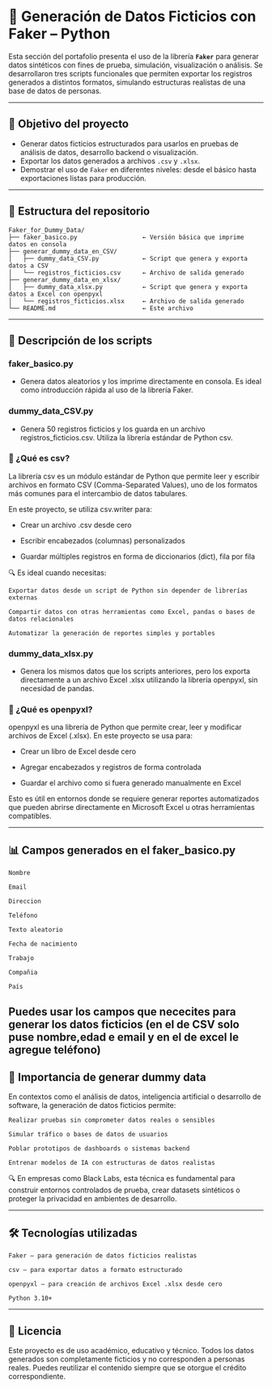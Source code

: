 # 🧪 Generación de Datos Ficticios con Faker – Python

Esta sección del portafolio presenta el uso de la librería **`Faker`** para generar datos sintéticos con fines de prueba, simulación, visualización o análisis. Se desarrollaron tres scripts funcionales que permiten exportar los registros generados a distintos formatos, simulando estructuras realistas de una base de datos de personas.

---

## 🎯 Objetivo del proyecto

- Generar datos ficticios estructurados para usarlos en pruebas de análisis de datos, desarrollo backend o visualización.
- Exportar los datos generados a archivos `.csv` y `.xlsx`.
- Demostrar el uso de `Faker` en diferentes niveles: desde el básico hasta exportaciones listas para producción.

---

## 📁 Estructura del repositorio

```
Faker_for_Dummy_Data/
├── faker_basico.py                  ← Versión básica que imprime datos en consola
├── generar_dummy_data_en_CSV/
│   ├── dummy_data_CSV.py            ← Script que genera y exporta datos a CSV
│   └── registros_ficticios.csv      ← Archivo de salida generado
├── generar_dummy_data_en_xlsx/
│   ├── dummy_data_xlsx.py           ← Script que genera y exporta datos a Excel con openpyxl
│   └── registros_ficticios.xlsx     ← Archivo de salida generado
└── README.md                        ← Este archivo

```

---

## 🧩 Descripción de los scripts

### faker_basico.py
- Genera datos aleatorios y los imprime directamente en consola. Es ideal como introducción rápida al uso de la librería Faker.

### dummy_data_CSV.py
- Genera 50 registros ficticios  y los guarda en un archivo registros_ficticios.csv. Utiliza la librería estándar de Python csv.

### 📄 ¿Qué es csv?

La librería csv es un módulo estándar de Python que permite leer y escribir archivos en formato CSV (Comma-Separated Values), uno de los formatos más comunes para el intercambio de datos tabulares.

En este proyecto, se utiliza csv.writer para:

- Crear un archivo .csv desde cero

- Escribir encabezados (columnas) personalizados

- Guardar múltiples registros en forma de diccionarios (dict), fila por fila

🔍 Es ideal cuando necesitas:

    Exportar datos desde un script de Python sin depender de librerías externas

    Compartir datos con otras herramientas como Excel, pandas o bases de datos relacionales

    Automatizar la generación de reportes simples y portables

### dummy_data_xlsx.py 
- Genera los mismos datos que los scripts anteriores, pero los exporta directamente a un archivo Excel .xlsx utilizando la librería openpyxl, sin necesidad de pandas.

### 📝 ¿Qué es openpyxl?

openpyxl es una librería de Python que permite crear, leer y modificar archivos de Excel (.xlsx). En este proyecto se usa para:

- Crear un libro de Excel desde cero

- Agregar encabezados y registros de forma controlada

- Guardar el archivo como si fuera generado manualmente en Excel

Esto es útil en entornos donde se requiere generar reportes automatizados que pueden abrirse directamente en Microsoft Excel u otras herramientas compatibles.


---

## 📊 Campos generados en el faker_basico.py

    Nombre

    Email

    Direccion

    Teléfono

    Texto aleatorio 

    Fecha de nacimiento

    Trabajo

    Compañia

    País

    
Puedes usar los campos que nececites para generar los datos ficticios (en el de CSV solo puse nombre,edad e email y en el de excel le agregue teléfono)
---

## 🧠 Importancia de generar dummy data

En contextos como el análisis de datos, inteligencia artificial o desarrollo de software, la generación de datos ficticios permite:

    Realizar pruebas sin comprometer datos reales o sensibles

    Simular tráfico o bases de datos de usuarios

    Poblar prototipos de dashboards o sistemas backend

    Entrenar modelos de IA con estructuras de datos realistas

🔍 En empresas como Black Labs, esta técnica es fundamental para construir entornos controlados de prueba, crear datasets sintéticos o proteger la privacidad en ambientes de desarrollo.


---

## 🛠️ Tecnologías utilizadas

    Faker – para generación de datos ficticios realistas

    csv – para exportar datos a formato estructurado

    openpyxl – para creación de archivos Excel .xlsx desde cero

    Python 3.10+


---

## 📄 Licencia

Este proyecto es de uso académico, educativo y técnico. Todos los datos generados son completamente ficticios y no corresponden a personas reales. Puedes reutilizar el contenido siempre que se otorgue el crédito correspondiente.
